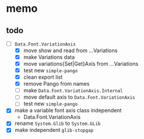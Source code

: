 memo
====

todo
----

* [ ] `Data.Font.VariationAxis`
	+ [x] move show and read from ...Variations
	+ [x] make Variations data
	+ [x] move variations{Set|Get}Axis from ...Variations
	+ [x] test new `simple-pango`
	+ [x] clean export list
	+ [x] remove Pango from names
	+ [ ] make `Data.Font.VariationAxis.Internal`
	+ [ ] move default axis to `Data.Font.VariationAxis`
	+ [ ] test new `simple-pango`
* [x] make a variable font axis class independent
	+ Data.Font.VariationAxis
* [x] rename `System.Glib` to `System.GLib`
* [x] make independent `glib-stopgap`
